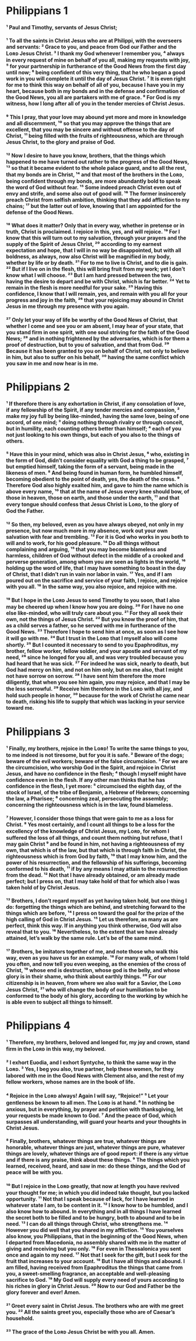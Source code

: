# Philippians 1

#### ¹ Paul and Timothy, servants of Jesus Christ; 


#### 
#### ¹ To all the saints in Christ Jesus who are at Philippi, with the overseers  and servants: ² Grace to you, and peace from God our Father and the Lᴏʀᴅ Jesus Christ. ³ I thank my God whenever I remember you, ⁴ always in every request of mine on behalf of you all, making my requests with joy, ⁵ for your partnership in furtherance of the Good News from the first day until now; ⁶ being confident of this very thing, that he who began a good work in you will complete it until the day of Jesus Christ. ⁷ It is even right for me to think this way on behalf of all of you, because I have you in my heart, because both in my bonds and in the defense and confirmation of the Good News, you all are partakers with me of grace. ⁸ For God is my witness, how I long after all of you in the tender mercies of Christ Jesus. 


#### ⁹ This I pray, that your love may abound yet more and more in knowledge and all discernment, ¹⁰ so that you may approve the things that are excellent, that you may be sincere and without offense to the day of Christ, ¹¹ being filled with the fruits of righteousness, which are through Jesus Christ, to the glory and praise of God. 


#### ¹² Now I desire to have you know, brothers, that the things which happened to me have turned out rather to the progress of the Good News, ¹³ so that it became evident to the whole palace guard, and to all the rest, that my bonds are in Christ, ¹⁴ and that most of the brothers in the Lᴏʀᴅ, being confident through my bonds, are more abundantly bold to speak the word of God without fear. ¹⁵ Some indeed preach Christ even out of envy and strife, and some also out of good will. ¹⁶ The former insincerely preach Christ from selfish ambition, thinking that they add affliction to my chains; ¹⁷ but the latter out of love, knowing that I am appointed for the defense of the Good News. 


#### ¹⁸ What does it matter? Only that in every way, whether in pretense or in truth, Christ is proclaimed. I rejoice in this, yes, and will rejoice. ¹⁹ For I know that this will turn out to my salvation, through your prayers and the supply of the Spirit of Jesus Christ, ²⁰ according to my earnest expectation and hope, that I will in no way be disappointed, but with all boldness, as always, now also Christ will be magnified in my body, whether by life or by death. ²¹ For to me to live is Christ, and to die is gain. ²² But if I live on in the flesh, this will bring fruit from my work; yet I don’t know what I will choose. ²³ But I am hard pressed between the two, having the desire to depart and be with Christ, which is far better. ²⁴ Yet to remain in the flesh is more needful for your sake. ²⁵ Having this confidence, I know that I will remain, yes, and remain with you all for your progress and joy in the faith, ²⁶ that your rejoicing may abound in Christ Jesus in me through my presence with you again. 


#### ²⁷ Only let your way of life be worthy of the Good News of Christ, that whether I come and see you or am absent, I may hear of your state, that you stand firm in one spirit, with one soul striving for the faith of the Good News; ²⁸ and in nothing frightened by the adversaries, which is for them a proof of destruction, but to you of salvation, and that from God. ²⁹ Because it has been granted to you on behalf of Christ, not only to believe in him, but also to suffer on his behalf, ³⁰ having the same conflict which you saw in me and now hear is in me. 

# Philippians 2

#### ¹ If therefore there is any exhortation in Christ, if any consolation of love, if any fellowship of the Spirit, if any tender mercies and compassion, ² make my joy full by being like-minded, having the same love, being of one accord, of one mind; ³ doing nothing through rivalry or through conceit, but in humility, each counting others better than himself; ⁴ each of you not just looking to his own things, but each of you also to the things of others. 


#### ⁵ Have this in your mind, which was also in Christ Jesus, ⁶ who, existing in the form of God, didn’t consider equality with God a thing to be grasped, ⁷ but emptied himself, taking the form of a servant, being made in the likeness of men. ⁸ And being found in human form, he humbled himself, becoming obedient to the point of death, yes, the death of the cross. ⁹ Therefore God also highly exalted him, and gave to him the name which is above every name, ¹⁰ that at the name of Jesus every knee should bow, of those in heaven, those on earth, and those under the earth, ¹¹ and that every tongue should confess that Jesus Christ is Lᴏʀᴅ, to the glory of God the Father. 


#### ¹² So then, my beloved, even as you have always obeyed, not only in my presence, but now much more in my absence, work out your own salvation with fear and trembling. ¹³ For it is God who works in you both to will and to work, for his good pleasure. ¹⁴ Do all things without complaining and arguing, ¹⁵ that you may become blameless and harmless, children of God without defect in the middle of a crooked and perverse generation, among whom you are seen as lights in the world, ¹⁶ holding up the word of life, that I may have something to boast in the day of Christ, that I didn’t run in vain nor labor in vain. ¹⁷ Yes, and if I am poured out on the sacrifice and service of your faith, I rejoice, and rejoice with you all. ¹⁸ In the same way, you also rejoice, and rejoice with me. 


#### ¹⁹ But I hope in the Lᴏʀᴅ Jesus to send Timothy to you soon, that I also may be cheered up when I know how you are doing. ²⁰ For I have no one else like-minded, who will truly care about you. ²¹ For they all seek their own, not the things of Jesus Christ. ²² But you know the proof of him, that as a child serves a father, so he served with me in furtherance of the Good News. ²³ Therefore I hope to send him at once, as soon as I see how it will go with me. ²⁴ But I trust in the Lᴏʀᴅ that I myself also will come shortly. ²⁵ But I counted it necessary to send to you Epaphroditus, my brother, fellow worker, fellow soldier, and your apostle and servant of my need, ²⁶ since he longed for you all, and was very troubled because you had heard that he was sick. ²⁷ For indeed he was sick, nearly to death, but God had mercy on him, and not on him only, but on me also, that I might not have sorrow on sorrow. ²⁸ I have sent him therefore the more diligently, that when you see him again, you may rejoice, and that I may be the less sorrowful. ²⁹ Receive him therefore in the Lᴏʀᴅ with all joy, and hold such people in honor, ³⁰ because for the work of Christ he came near to death, risking his life to supply that which was lacking in your service toward me. 

# Philippians 3

#### ¹ Finally, my brothers, rejoice in the Lᴏʀᴅ! To write the same things to you, to me indeed is not tiresome, but for you it is safe. ² Beware of the dogs; beware of the evil workers; beware of the false circumcision. ³ For we are the circumcision, who worship God in the Spirit, and rejoice in Christ Jesus, and have no confidence in the flesh; ⁴ though I myself might have confidence even in the flesh. If any other man thinks that he has confidence in the flesh, I yet more: ⁵ circumcised the eighth day, of the stock of Israel, of the tribe of Benjamin, a Hebrew of Hebrews; concerning the law, a Pharisee; ⁶ concerning zeal, persecuting the assembly; concerning the righteousness which is in the law, found blameless. 


#### ⁷ However, I consider those things that were gain to me as a loss for Christ. ⁸ Yes most certainly, and I count all things to be a loss for the excellency of the knowledge of Christ Jesus, my Lᴏʀᴅ, for whom I suffered the loss of all things, and count them nothing but refuse, that I may gain Christ ⁹ and be found in him, not having a righteousness of my own, that which is of the law, but that which is through faith in Christ, the righteousness which is from God by faith, ¹⁰ that I may know him, and the power of his resurrection, and the fellowship of his sufferings, becoming conformed to his death, ¹¹ if by any means I may attain to the resurrection from the dead. ¹² Not that I have already obtained, or am already made perfect; but I press on, that I may take hold of that for which also I was taken hold of by Christ Jesus. 


#### ¹³ Brothers, I don’t regard myself as yet having taken hold, but one thing I do: forgetting the things which are behind, and stretching forward to the things which are before, ¹⁴ I press on toward the goal for the prize of the high calling of God in Christ Jesus. ¹⁵ Let us therefore, as many as are perfect, think this way. If in anything you think otherwise, God will also reveal that to you. ¹⁶ Nevertheless, to the extent that we have already attained, let’s walk by the same rule. Let’s be of the same mind. 


#### ¹⁷ Brothers, be imitators together of me, and note those who walk this way, even as you have us for an example. ¹⁸ For many walk, of whom I told you often, and now tell you even weeping, as the enemies of the cross of Christ, ¹⁹ whose end is destruction, whose god is the belly, and whose glory is in their shame, who think about earthly things. ²⁰ For our citizenship is in heaven, from where we also wait for a Savior, the Lᴏʀᴅ Jesus Christ, ²¹ who will change the body of our humiliation to be conformed to the body of his glory, according to the working by which he is able even to subject all things to himself. 

# Philippians 4

#### ¹ Therefore, my brothers, beloved and longed for, my joy and crown, stand firm in the Lᴏʀᴅ in this way, my beloved. 


#### ² I exhort Euodia, and I exhort Syntyche, to think the same way in the Lᴏʀᴅ. ³ Yes, I beg you also, true partner, help these women, for they labored with me in the Good News with Clement also, and the rest of my fellow workers, whose names are in the book of life. 


#### ⁴ Rejoice in the Lᴏʀᴅ always! Again I will say, “Rejoice!” ⁵ Let your gentleness be known to all men. The Lᴏʀᴅ is at hand. ⁶ In nothing be anxious, but in everything, by prayer and petition with thanksgiving, let your requests be made known to God. ⁷ And the peace of God, which surpasses all understanding, will guard your hearts and your thoughts in Christ Jesus. 


#### ⁸ Finally, brothers, whatever things are true, whatever things are honorable, whatever things are just, whatever things are pure, whatever things are lovely, whatever things are of good report: if there is any virtue and if there is any praise, think about these things. ⁹ The things which you learned, received, heard, and saw in me: do these things, and the God of peace will be with you. 


#### ¹⁰ But I rejoice in the Lᴏʀᴅ greatly, that now at length you have revived your thought for me; in which you did indeed take thought, but you lacked opportunity. ¹¹ Not that I speak because of lack, for I have learned in whatever state I am, to be content in it. ¹² I know how to be humbled, and I also know how to abound. In everything and in all things I have learned the secret both to be filled and to be hungry, both to abound and to be in need. ¹³ I can do all things through Christ, who strengthens me. ¹⁴ However you did well that you shared in my affliction. ¹⁵ You yourselves also know, you Philippians, that in the beginning of the Good News, when I departed from Macedonia, no assembly shared with me in the matter of giving and receiving but you only. ¹⁶ For even in Thessalonica you sent once and again to my need. ¹⁷ Not that I seek for the gift, but I seek for the fruit that increases to your account. ¹⁸ But I have all things and abound. I am filled, having received from Epaphroditus the things that came from you, a sweet-smelling fragrance, an acceptable and well-pleasing sacrifice to God. ¹⁹ My God will supply every need of yours according to his riches in glory in Christ Jesus. ²⁰ Now to our God and Father be the glory forever and ever! Amen. 


#### ²¹ Greet every saint in Christ Jesus. The brothers who are with me greet you. ²² All the saints greet you, especially those who are of Caesar’s household. 


#### ²³ The grace of the Lᴏʀᴅ Jesus Christ be with you all. Amen. 

